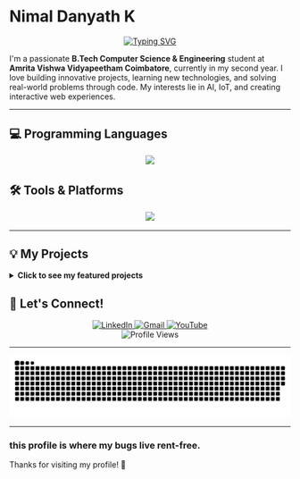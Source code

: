 # Nimal Danyath K 
<p align="center">
  <a href="https://github.com/nimal-danyath">
<img src="https://readme-typing-svg.herokuapp.com?font=Fira+Code&size=24&pause=1000&color=00B342&center=true&vCenter=true&width=435&lines=Hi+%F0%9F%91%8B%2C+I'm+Nimal+Danyath+K;A+B.Tech+CSE+Student;Think+outside+the+%7B+%7D." alt="Typing SVG" />  </a>
</p>

I'm a passionate **B.Tech Computer Science & Engineering** student at **Amrita Vishwa Vidyapeetham Coimbatore**, currently in my second year. I love building innovative projects, learning new technologies, and solving real-world problems through code. My interests lie in AI, IoT, and creating interactive web experiences.

---

## 💻 Programming Languages
<p align="center">
  <a href="https://skillicons.dev">
    <img src="https://skillicons.dev/icons?i=python,java,c,cpp,js,html,css,matlab" />
  </a>
</p>

## 🛠️ Tools & Platforms
<p align="center">
  <a href="https://skillicons.dev">
    <img src="https://skillicons.dev/icons?i=mysql,git,github,vscode,eclipse,linux,apple,arduino" />
  </a>
  </p>

---

## 💡 My Projects

<details>
  <summary><strong>Click to see my featured projects</strong></summary>
  
  ### [Space-Themed Interactive Website](https://github.com/nimal-danyath/the-inspirational-boat)
  > A space-themed website titled *The Inspirational Boat*, designed for learning about black holes, astrophysics, and interactive math-based games. A fun way to explore space with a curious Earth character!

</details>

## 📧 Let's Connect!

<p align="center">
  <a href="https://www.linkedin.com/in/nimaldanyathk/">
    <img src="https://img.shields.io/badge/LinkedIn-0077B5?style=for-the-badge&logo=linkedin&logoColor=white" alt="LinkedIn"/>
  </a>
  <a href="mailto:nimaldanyathkbackup@gmail.com">
    <img src="https://img.shields.io/badge/Gmail-D14836?style=for-the-badge&logo=gmail&logoColor=white" alt="Gmail"/>
  </a>
  <a href="https://www.youtube.com/c/LetsDoTech">
    <img src="https://img.shields.io/badge/YouTube-FF0000?style=for-the-badge&logo=youtube&logoColor=white" alt="YouTube"/>
  </a>
  <br>
  <img src="https://komarev.com/ghpvc/?username=nimal-danyath&style=flat-square&color=blue" alt="Profile Views"/>
</p>

---


![snake gif](https://github.com/nimaldanyathk/nimaldanyathk/blob/output/github-snake.svg)

---
### this profile is where my bugs live rent-free.

Thanks for visiting my profile! 🚀
